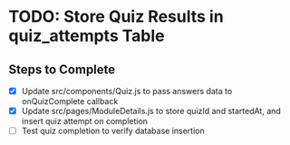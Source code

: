 # TODO: Store Quiz Results in quiz_attempts Table

## Steps to Complete
- [x] Update src/components/Quiz.js to pass answers data to onQuizComplete callback
- [x] Update src/pages/ModuleDetails.js to store quizId and startedAt, and insert quiz attempt on completion
- [ ] Test quiz completion to verify database insertion
